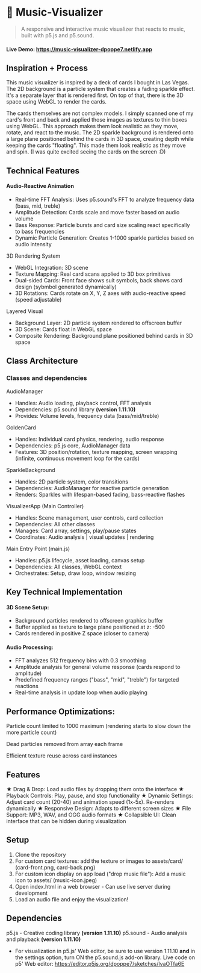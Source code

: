 # 🎵 Music-Visualizer
> A responsive and interactive music visualizer that reacts to music, built with p5.js and p5.sound.

#### Live Demo: https://music-visualizer-dpoppe7.netlify.app

## Inspiration + Process
This music visualizer is inspired by a deck of cards I bought in Las Vegas. The 2D background is a particle system that creates a fading sparkle effect. It's a separate layer that is rendered first. On top of that, there is the 3D space using WebGL to render the cards.

The cards themselves are not complex models. I simply scanned one of my card's front and back and applied those images as textures to thin boxes using WebGL. This approach makes them look realistic as they move, rotate, and react to the music. The 2D sparkle background is rendered onto a large plane positioned behind the cards in 3D space, creating depth while keeping the cards "floating". This made them look realistic as they move and spin. (I was quite excited seeing the cards on the screen :D)

## Technical Features

#### Audio-Reactive Animation

- Real-time FFT Analysis: Uses p5.sound's FFT to analyze frequency data (bass, mid, treble)
- Amplitude Detection: Cards scale and move faster based on audio volume
- Bass Response: Particle bursts and card size scaling react specifically to bass frequencies
- Dynamic Particle Generation: Creates 1-1000 sparkle particles based on audio intensity

3D Rendering System

- WebGL Integration: 3D scene
- Texture Mapping: Real card scans applied to 3D box primitives
- Dual-sided Cards: Front face shows suit symbols, back shows card design (sybmbol generated dynamically)
- 3D Rotations: Cards rotate on X, Y, Z axes with audio-reactive speed (speed adjustable)

Layered Visual 

- Background Layer: 2D particle system rendered to offscreen buffer
- 3D Scene: Cards float in WebGL space 
- Composite Rendering: Background plane positioned behind cards in 3D space

## Class Architecture

### Classes and dependencies
AudioManager
- Handles: Audio loading, playback control, FFT analysis
- Dependencies: p5.sound library **(version 1.11.10)**
- Provides: Volume levels, frequency data (bass/mid/treble)

GoldenCard
- Handles: Individual card physics, rendering, audio response  
- Dependencies: p5.js core, AudioManager data
- Features: 3D position/rotation, texture mapping, screen wrapping (infinite, continuous movement loop for the cards)

SparkleBackground  
- Handles: 2D particle system, color transitions
- Dependencies: AudioManager for reactive particle generation
- Renders: Sparkles with lifespan-based fading, bass-reactive flashes

VisualizerApp (Main Controller)
- Handles: Scene management, user controls, card collection
- Dependencies: All other classes
- Manages: Card array, settings, play/pause states
- Coordinates: Audio analysis | visual updates | rendering

Main Entry Point (main.js)
- Handles: p5.js lifecycle, asset loading, canvas setup
- Dependencies: All classes, WebGL context
- Orchestrates: Setup, draw loop, window resizing

## Key Technical Implementation

#### 3D Scene Setup:
- Background particles rendered to offscreen graphics buffer
- Buffer applied as texture to large plane positioned at z: -500
- Cards rendered in positive Z space (closer to camera)

#### Audio Processing:
- FFT analyzes 512 frequency bins with 0.3 smoothing
- Amplitude analysis for general volume response (cards respond to amplitude)
- Predefined frequency ranges ("bass", "mid", "treble") for targeted reactions
- Real-time analysis in update loop when audio playing

## Performance Optimizations:

Particle count limited to 1000 maximum (rendering starts to slow down the more particle count)

Dead particles removed from array each frame

Efficient texture reuse across card instances

## Features

★ Drag & Drop: Load audio files by dropping them onto the interface
★ Playback Controls: Play, pause, and stop functionality
★ Dynamic Settings: Adjust card count (20-40) and animation speed (1x-5x). Re-renders dynamically 
★ Responsive Design: Adapts to different screen sizes
★ File Support: MP3, WAV, and OGG audio formats
★ Collapsible UI: Clean interface that can be hidden during visualization

## Setup

1. Clone the repository
2. For custom card textures: add the texture or images to assets/card/ (card-front.png, card-back.png)
3. For custom icon display on app load ("drop music file"): Add a music icon to assets/ (music-icon.jpeg)
4. Open index.html in a web browser - Can use live server during development
5. Load an audio file and enjoy the visualization!

## Dependencies

p5.js - Creative coding library **(version 1.11.10)**
p5.sound - Audio analysis and playback **(version 1.11.10)**
- For visualization in p5.js' Web editor, be sure to use version 1.11.10 **and** in the settings option, turn ON the p5.sound.js add-on library.
Live code on p5' Web editor: https://editor.p5js.org/dpoppe7/sketches/IvaOTfa6E